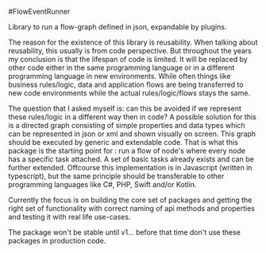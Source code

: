 #FlowEventRunner

Library to run a flow-graph defined in json, expandable by plugins.

The reason for the existence of this library is reusability. 
When talking about reusability, this usually is from code perspective. 
But throughout the years my conclusion is that the lifespan of code is limited. It will be replaced
by other code either in the same programming language or in a different programming language in new environments.
While often things like business rules/logic, data and application flows are being transferred to new code environments while the actual rules/logic/flows stays the same.

The question that I asked myself is: can this be avoided if we represent these rules/logic in a different way then in code? A possible solution for this is a directed graph consisting of simple properties and data types which can be represented in json or xml and shown visually on screen.
This graph should be executed by generic and extendable code. 
That is what this package is the starting point for : run a flow of node's where every node has a specific task attached. A set of basic tasks already exists and can be further extended.
Offcourse this implementation is in Javascript (written in typescript), but the same principle should be transferable to other programming languages like C#, PHP, Swift and/or Kotlin.

Currently the focus is on building the core set of packages and getting the right set of functionality with correct naming of api methods and properties and testing it with real life use-cases.

The package won't be stable until v1... before that time don't use these packages in production code.

